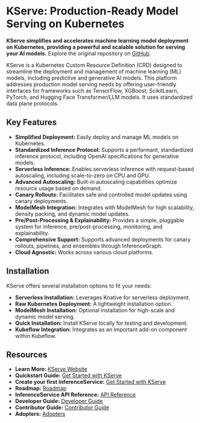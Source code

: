 # KServe: Production-Ready Model Serving on Kubernetes

**KServe simplifies and accelerates machine learning model deployment on Kubernetes, providing a powerful and scalable solution for serving your AI models.** Explore the original repository on [GitHub](https://github.com/kserve/kserve).

KServe is a Kubernetes Custom Resource Definition (CRD) designed to streamline the deployment and management of machine learning (ML) models, including predictive and generative AI models. This platform addresses production model serving needs by offering user-friendly interfaces for frameworks such as TensorFlow, XGBoost, ScikitLearn, PyTorch, and Hugging Face Transformer/LLM models. It uses standardized data plane protocols.

## Key Features

*   **Simplified Deployment:** Easily deploy and manage ML models on Kubernetes.
*   **Standardized Inference Protocol:** Supports a performant, standardized inference protocol, including OpenAI specifications for generative models.
*   **Serverless Inference:** Enables serverless inference with request-based autoscaling, including scale-to-zero on CPU and GPU.
*   **Advanced Autoscaling:** Built-in autoscaling capabilities optimize resource usage based on demand.
*   **Canary Rollouts:** Facilitates safe and controlled model updates using canary deployments.
*   **ModelMesh Integration:** Integrates with ModelMesh for high scalability, density packing, and dynamic model updates.
*   **Pre/Post-Processing & Explainability:** Provides a simple, pluggable system for inference, pre/post-processing, monitoring, and explainability.
*   **Comprehensive Support:** Supports advanced deployments for canary rollouts, pipelines, and ensembles through InferenceGraph.
*   **Cloud Agnostic:** Works across various cloud platforms.

## Installation

KServe offers several installation options to fit your needs:

*   **Serverless Installation:** Leverages Knative for serverless deployment.
*   **Raw Kubernetes Deployment:** A lightweight installation option.
*   **ModelMesh Installation:** Optional installation for high-scale and dynamic model serving.
*   **Quick Installation:** Install KServe locally for testing and development.
*   **Kubeflow Integration:** Integrates as an important add-on component within Kubeflow.

## Resources

*   **Learn More:** [KServe Website](https://kserve.github.io/website/)
*   **Quickstart Guide:** [Get Started with KServe](https://kserve.github.io/website/docs/getting-started/quickstart-guide)
*   **Create your first InferenceService:** [Get Started with KServe](https://kserve.github.io/website/docs/getting-started/genai-first-isvc)
*   **Roadmap:** [Roadmap](./ROADMAP.md)
*   **InferenceService API Reference:** [API Reference](https://kserve.github.io/website/docs/reference/crd-api)
*   **Developer Guide:** [Developer Guide](https://kserve.github.io/website/docs/developer-guide)
*   **Contributor Guide:** [Contributor Guide](https://kserve.github.io/website/docs/developer-guide/contribution)
*   **Adopters:** [Adopters](https://kserve.github.io/website/docs/community/adopters)